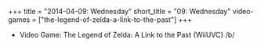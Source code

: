 +++
title = "2014-04-09: Wednesday"
short_title = "09: Wednesday"
video-games = ["the-legend-of-zelda-a-link-to-the-past"]
+++


* Video Game: The Legend of Zelda: A Link to the Past {WiiUVC} /b/